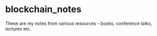 # blockchain_notes

These are my notes from various resources - books, conference talks, lectures etc.  
